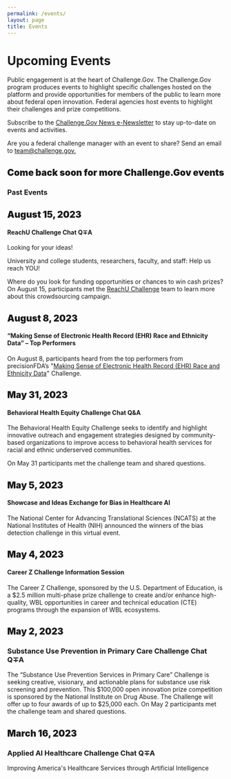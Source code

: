 ```yaml
---
permalink: /events/
layout: page
title: Events
---
```

<h1 class="text-center mb-4 font-weight-bold">Upcoming Events</h1>
<div class="col-sm-12">
  <p>Public engagement is at the heart of Challenge.Gov. The Challenge.Gov program produces events to highlight specific challenges hosted on the platform and provide opportunities for members of the public to learn more about federal open innovation. Federal agencies host events to highlight their challenges and prize competitions.</p>
  <p>Subscribe to the <a href="https://public.govdelivery.com/accounts/USGSATTS/subscriber/new?topic_id=USGSATTS_41">Challenge.Gov News e-Newsletter</a> to stay up-to-date on events and activities. </p>
  <p>Are you a federal challenge manager with an event to share? Send an email to <a href="mailto:team@challenge.gov">team@challenge.gov.</a></p>
</div>
<div class="row">
  <div class="col-sm-12">
    <div class="card">
      <div class="card-body text-center"> <i class="fas fa-calendar" style="color: #FA9441; font-size: 3em; padding-bottom: 20px;" title="Current Event"></i>
        <h2 class="card-title text-center" style="font-weight: 900;">Come back soon for more Challenge.Gov events</h2>
      </div>
    </div>
  </div>
  <div class="col-sm-12">
    <h3 class="text-center">Past Events</h3>
    <div class="row">
      <div class="card">
        <div class="card-body text-center"> <i class="fas fa-calendar" style="color: #FA9441; font-size: 3em; padding-bottom: 20px;" title="Current Event"></i>
          <h2 class="card-title text-center" style="font-weight: 900;">August 15, 2023</h2>
          <h4>ReachU Challenge Chat Q&mp;A</h4>
          <p class="card-text text-center"> Looking for your ideas!</p>
          <p>University and college students, researchers, faculty, and staff: Help us reach YOU!</p>
          <p>Where do you look for funding opportunities or chances to win cash prizes?<br/>
            On August 15, participants met the <a href="https://www.challenge.gov/?challenge=reachu-challenge">ReachU Challenge</a> team to learn more about this crowdsourcing campaign.</p>
        </div>
      </div>
      <div class="col-sm-12">
        <div class="card">
          <div class="card-body text-center"> <i class="fas fa-calendar" style="color: #FA9441; font-size: 3em; padding-bottom: 20px;" title="Current Event"></i>
            <h2 class="card-title text-center" style="font-weight: 900;">August 8, 2023</h2>
            <h4>“Making Sense of Electronic Health Record (EHR) Race and Ethnicity Data” – Top Performers</h4>
            <p class="card-text text-center"> On August 8, participants heard from the top performers from precisionFDA’s "<a href="https://www.challenge.gov/?challenge=making-sense-of-electronic-health-record-ehr-race-and-ethnicity-data-challenge">Making Sense of Electronic Health Record (EHR) Race and Ethnicity Data</a>" Challenge. </p>
          </div>
        </div>
        <div class="card">
          <div class="card-body text-center"> <i class="fas fa-calendar" style="color: #FA9441; font-size: 3em; padding-bottom: 20px;" title="Current Event"></i>
            <h2 class="card-title text-center" style="font-weight: 900;">May 31, 2023</h2>
            <h4>Behavioral Health Equity Challenge Chat Q&amp;A</h4>
            <p class="card-text text-center"> The Behavioral Health Equity Challenge seeks to identify and highlight innovative outreach and engagement strategies designed by community-based organizations to improve access to behavioral health services for racial and ethnic underserved communities. </p>
            <p class="card-text text-center">On May 31 participants met the challenge team and shared questions. </p>
          </div>
        </div>
        <div class="card">
          <div class="card-body text-center"> <i class="fas fa-calendar" style="color: #FA9441; font-size: 3em; padding-bottom: 20px;" title="Current Event"></i>
            <h2 class="card-title text-center" style="font-weight: 900;">May 5, 2023</h2>
            <h4>Showcase and Ideas Exchange for Bias in Healthcare AI</h4>
            <p class="card-text text-center">The National Center for Advancing Translational Sciences (NCATS) at the National Institutes of Health (NIH) announced the winners of the bias detection challenge in this virtual event. </p>
          </div>
        </div>
        <div class="card">
          <div class="card-body text-center"> <i class="fas fa-calendar" style="color: #FA9441; font-size: 3em; padding-bottom: 20px;" title="Current Event"></i>
            <h2 class="card-title text-center" style="font-weight: 900;">May 4, 2023</h2>
            <h4>Career Z Challenge Information Session</h4>
            <p class="card-text text-center"> The Career Z Challenge, sponsored by the U.S. Department of Education, is a $2.5 million multi-phase prize challenge to create and/or enhance high-quality, WBL opportunities in career and technical education (CTE) programs through the expansion of WBL ecosystems. </p>
          </div>
        </div>
        <div class="card">
          <div class="card-body text-center"> <i class="fas fa-calendar" style="color: #FA9441; font-size: 3em; padding-bottom: 20px;" title="Current Event"></i>
            <h2 class="card-title text-center" style="font-weight: 900;">May 2, 2023</h2>
            <h3>Substance Use Prevention in Primary Care Challenge Chat Q&mp;A</h3>
            <p class="card-text text-center"> The “Substance Use Prevention Services in Primary Care” Challenge is seeking creative, visionary, and actionable plans for substance use risk screening and prevention. This $100,000 open innovation prize competition is sponsored by the National Institute on Drug Abuse. The Challenge will offer up to four awards of up to $25,000 each.
              On May 2 participants met the challenge team and shared questions. </p>
          </div>
        </div>
        <div class="card">
          <div class="card-body text-center"> <i class="fas fa-calendar" style="color: #FA9441; font-size: 3em; padding-bottom: 20px;" title="Past event"></i>
            <h2 class="card-title text-center" style="font-weight: 900;">March 16, 2023</h2>
            <h3>Applied AI Healthcare Challenge Chat Q&mp;A</h3>
            <p class="card-text text-center">Improving America's Healthcare Services through Artificial Intelligence </p>
          </div>
        </div>
      </div>
    </div>
  </div>
</div>
